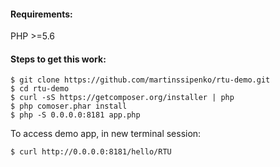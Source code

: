 #### Requirements:

PHP >=5.6

#### Steps to get this work:
```
$ git clone https://github.com/martinssipenko/rtu-demo.git
$ cd rtu-demo
$ curl -sS https://getcomposer.org/installer | php
$ php comoser.phar install
$ php -S 0.0.0.0:8181 app.php
```

To access demo app, in new terminal session:
```
$ curl http://0.0.0.0:8181/hello/RTU
```

